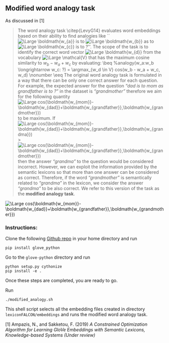 ## Modified word analogy task

As discussed in [1]
>The word analogy task \citep{LevyG14} evaluates word embeddings based on their ability to find analogies like ``<img src="https://latex.codecogs.com/svg.latex?\Large&space;\boldmath{w_{a}}" title="\Large \boldmath{w_{a}}" />  is to <img src="https://latex.codecogs.com/svg.latex?\Large&space;\boldmath{w_{b}}" title="\Large \boldmath{w_{b}}" /> as to <img src="https://latex.codecogs.com/svg.latex?\Large&space;\boldmath{w_{c}}" title="\Large \boldmath{w_{c}}" /> is to ?''. The scope of the task is to identify the correct word vector <img src="https://latex.codecogs.com/svg.latex?\Large&space;\boldmath{w_{d}}" title="\Large \boldmath{w_{d}}" /> from the vocabulary <img src="https://latex.codecogs.com/svg.latex?\Large&space;\mathcal{V}" title="\Large \mathcal{V}" /> that has the maximum cosine similarity to $w_b - w_a + w_c$ by evaluating:
\beq
%analogy(w_a:w_b \longrightarrow w_c: ?) =
\argmax_{w_d \in V} cos(w_b - w_a + w_c, w_d) \nonumber
\eeq
The original word analogy task is formulated in a way that there can be only one correct answer for each question. For example, the expected answer for the question *“dad is to mom as grandfather is to ?”* in the dataset is *“grandmother”* therefore we aim for the following quantity <img src="https://latex.codecogs.com/svg.latex?\Large&space;cos(\boldmath{w_{mom}}-\boldmath{w_{dad}}+\boldmath{w_{grandfather}},\boldmath{w_{grandmother}})" title="\Large cos(\boldmath{w_{mom}}-\boldmath{w_{dad}}+\boldmath{w_{grandfather}},\boldmath{w_{grandmother}})" /> to be maximum. If <img src="https://latex.codecogs.com/svg.latex?\Large&space;cos(\boldmath{w_{mom}}-\boldmath{w_{dad}}+\boldmath{w_{grandfather}},\boldmath{w_{grandma}})" title="\Large cos(\boldmath{w_{mom}}-\boldmath{w_{dad}}+\boldmath{w_{grandfather}},\boldmath{w_{grandma}})" /> > <img src="https://latex.codecogs.com/svg.latex?\Large&space;cos(\boldmath{w_{mom}}-\boldmath{w_{dad}}+\boldmath{w_{grandfather}},\boldmath{w_{grandmother}})" title="\Large cos(\boldmath{w_{mom}}-\boldmath{w_{dad}}+\boldmath{w_{grandfather}},\boldmath{w_{grandmother}})" /> then the answer *“grandma”* to the question would be considered incorrect. However, we can exploit the information provided by the semantic lexicons so that more than one answer can be considered as correct. Therefore, if the word *“grandmother”* is semantically related to *“grandma”* in the lexicon, we consider the answer *“grandma”* to be also correct. We refer to this version of the task as the **modified analogy task**.


<img src="https://latex.codecogs.com/svg.latex?\Large&space;cos(\boldmath{w_{mom}}-\boldmath{w_{dad}}+\boldmath{w_{grandfather}},\boldmath{w_{grandmother}})" title="\Large cos(\boldmath{w_{mom}}-\boldmath{w_{dad}}+\boldmath{w_{grandfather}},\boldmath{w_{grandmother}})" /> 

### Instructions:

Clone the following [Github repo](https://github.com/flo3003/glove-python) in your home directory and run

```
pip install glove_python
```

Go to the `glove-python` directory and run

```
python setup.py cythonize
pip install -e .
```

Once these steps are completed, you are ready to go.


Run
```
./modified_analogy.sh
```

This shell script selects all the embedding files created in directory `lexiconFALCON/embeddings` and runs the modified word analogy task.

[1] Ampazis, N., and Sakketou, F. (2019) *A Constrained Optimization Algorithm for Learning GloVe Embeddings with Semantic Lexicons, Knowledge-based Systems (Under review)*
